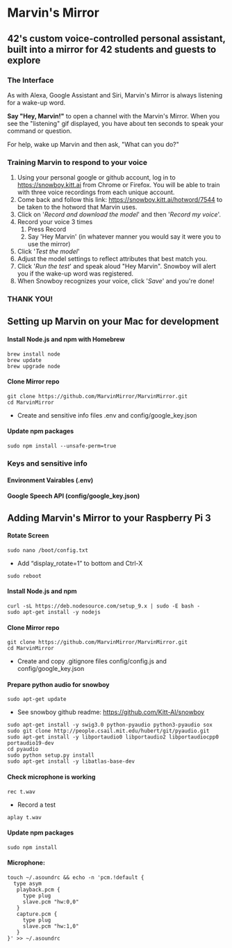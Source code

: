 # Marvin's Mirror
## 42's custom voice-controlled personal assistant, built into a mirror for 42 students and guests to explore

### The Interface
As with Alexa, Google Assistant and Siri, Marvin's Mirror is always listening for a wake-up word.

**Say "Hey, Marvin!"** to open a channel with the Marvin's Mirror. When you see the "listening" gif displayed, you have about ten seconds to speak your command or question.

For help, wake up Marvin and then ask, "What can you do?"

### Training Marvin to respond to your voice
1. Using your personal google or github account, log in to https://snowboy.kitt.ai from Chrome or Firefox. You will be able to train with three voice recordings from each unique account.
1. Come back and follow this link: https://snowboy.kitt.ai/hotword/7544 to be taken to the hotword that Marvin uses.
1. Click on '_Record and download the model_' and then '_Record my voice_'.
1. Record your voice 3 times
    1. Press Record
    1. Say 'Hey Marvin' (in whatever manner you would say it were you to use the mirror)
1. Click '_Test the model_'
1. Adjust the model settings to reflect attributes that best match you.
1. Click '_Run the test_' and speak aloud "Hey Marvin". Snowboy will alert you if the wake-up word was registered.
1. When Snowboy recognizes your voice, click '_Save_' and you're done!

### THANK YOU!

## Setting up Marvin on your Mac for development

#### Install Node.js and npm with Homebrew
```
brew install node
brew update
brew upgrade node
```

#### Clone Mirror repo
```
git clone https://github.com/MarvinMirror/MarvinMirror.git
cd MarvinMirror
```
* Create and sensitive info files .env and config/google_key.json

#### Update npm packages
```
sudo npm install --unsafe-perm=true
```

### Keys and sensitive info
#### Environment Vairables (.env)

#### Google Speech API (config/google_key.json)

## Adding Marvin's Mirror to your Raspberry Pi 3
#### Rotate Screen
```
sudo nano /boot/config.txt
```
* Add “display_rotate=1” to bottom and Ctrl-X
```
sudo reboot
```

#### Install Node.js and npm
```
curl -sL https://deb.nodesource.com/setup_9.x | sudo -E bash -
sudo apt-get install -y nodejs
```

#### Clone Mirror repo
```
git clone https://github.com/MarvinMirror/MarvinMirror.git
cd MarvinMirror
```
* Create and copy .gitignore files config/config.js and config/google_key.json

#### Prepare python audio for snowboy
```
sudo apt-get update
```
* See snowboy github readme: https://github.com/Kitt-AI/snowboy
```
sudo apt-get install -y swig3.0 python-pyaudio python3-pyaudio sox
sudo git clone http://people.csail.mit.edu/hubert/git/pyaudio.git
sudo apt-get install -y libportaudio0 libportaudio2 libportaudiocpp0 portaudio19-dev
cd pyaudio
sudo python setup.py install
sudo apt-get install -y libatlas-base-dev
```
#### Check microphone is working
```
rec t.wav
```
* Record a test
```
aplay t.wav
```

#### Update npm packages
```
sudo npm install
```

#### Microphone:
```
touch ~/.asoundrc && echo -n 'pcm.!default {
  type asym
   playback.pcm {
     type plug
     slave.pcm "hw:0,0"
   }
   capture.pcm {
     type plug
     slave.pcm "hw:1,0"
   }
}' >> ~/.asoundrc
```

